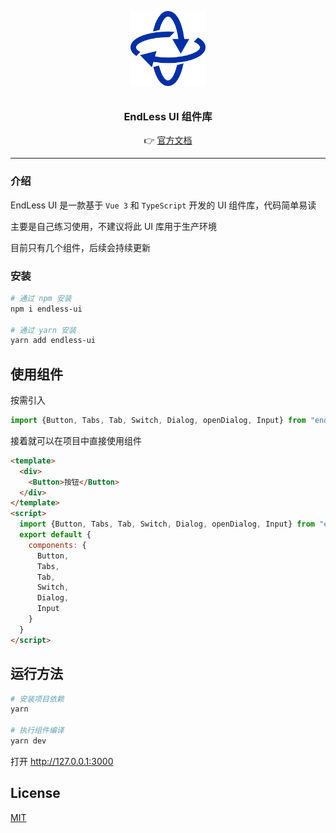<p align="center">
  <img alt="logo" src="./src/assets/logo.png" width="120" style="margin-bottom: 10px;">
</p>
<h3 align="center">EndLess UI 组件库</h3>

<p align="center">
  👉 <a href="https://yand-hi.github.io/free-ui/index.html">官方文档</a>
</p>

---

### 介绍
EndLess UI 是一款基于 `Vue 3` 和 `TypeScript` 开发的 UI 组件库，代码简单易读

主要是自己练习使用，不建议将此 UI 库用于生产环境

目前只有几个组件，后续会持续更新

### 安装

```bash
# 通过 npm 安装
npm i endless-ui

# 通过 yarn 安装
yarn add endless-ui
```

## 使用组件

按需引入
```js
import {Button, Tabs, Tab, Switch, Dialog, openDialog, Input} from "endless-ui"
```

接着就可以在项目中直接使用组件

```html
<template>
  <div>
    <Button>按钮</Button>
  </div>
</template>
<script>
  import {Button, Tabs, Tab, Switch, Dialog, openDialog, Input} from "endless-ui"
  export default {
    components: {
      Button,
      Tabs,
      Tab,
      Switch,
      Dialog,
      Input
    }
  }
</script>
```

## 运行方法

```bash
# 安装项目依赖
yarn

# 执行组件编译
yarn dev
```

打开 http://127.0.0.1:3000

## License

[MIT](https://opensource.org/licenses/MIT)